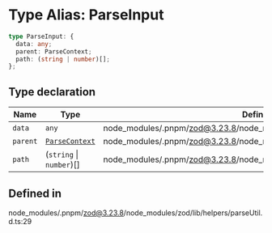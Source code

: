 # Type Alias: ParseInput

```ts
type ParseInput: {
  data: any;
  parent: ParseContext;
  path: (string | number)[];
};
```

## Type declaration

| Name | Type | Defined in |
| ------ | ------ | ------ |
| `data` | `any` | node\_modules/.pnpm/zod@3.23.8/node\_modules/zod/lib/helpers/parseUtil.d.ts:30 |
| `parent` | [`ParseContext`](../interfaces/ParseContext.md) | node\_modules/.pnpm/zod@3.23.8/node\_modules/zod/lib/helpers/parseUtil.d.ts:32 |
| `path` | (`string` \| `number`)[] | node\_modules/.pnpm/zod@3.23.8/node\_modules/zod/lib/helpers/parseUtil.d.ts:31 |

## Defined in

node\_modules/.pnpm/zod@3.23.8/node\_modules/zod/lib/helpers/parseUtil.d.ts:29
